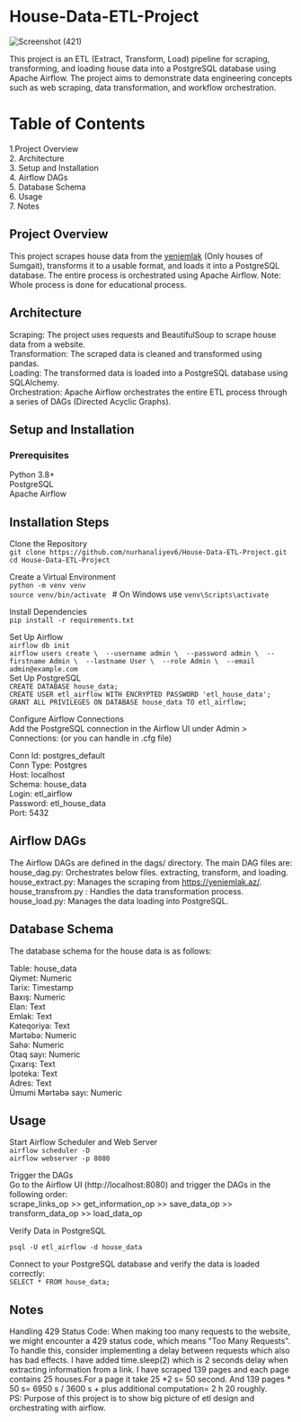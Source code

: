 


# House-Data-ETL-Project

![Screenshot (421)](https://github.com/user-attachments/assets/f7b64abe-df0c-441d-89d9-7b9d6c970c5f)

This project is an ETL (Extract, Transform, Load) pipeline for scraping, transforming, and loading house data into a PostgreSQL database using Apache Airflow. The project aims to demonstrate data engineering concepts such as web scraping, data transformation, and workflow orchestration.

# Table of Contents
1.Project Overview <br>
2. Architecture <br>
3. Setup and Installation <br>
4. Airflow DAGs <br>
5. Database Schema <br>
6. Usage <br>
7. Notes <br>

## Project Overview
This project scrapes house data from the [yeniemlak](https://yeniemlak.az/) (Only houses of Sumgait), transforms it to a usable format, and loads it into a PostgreSQL database. The entire process is orchestrated using Apache Airflow. Note: Whole process is done for educational process.

## Architecture
Scraping: The project uses requests and BeautifulSoup to scrape house data from a website. <br>
Transformation: The scraped data is cleaned and transformed using pandas. <br>
Loading: The transformed data is loaded into a PostgreSQL database using SQLAlchemy. <br>
Orchestration: Apache Airflow orchestrates the entire ETL process through a series of DAGs (Directed Acyclic Graphs). 

## Setup and Installation 
### Prerequisites
Python 3.8+ <br>
PostgreSQL <br>
Apache Airflow <br>

## Installation Steps
Clone the Repository <br>
`git clone https://github.com/nurhanaliyev6/House-Data-ETL-Project.git` <br>
`cd House-Data-ETL-Project` <br>

Create a Virtual Environment <br>
`python -m venv venv` <br>
`source venv/bin/activate `   # On Windows use `venv\Scripts\activate` <br>

Install Dependencies <br>
`pip install -r requirements.txt` <br>

Set Up Airflow <br>
`airflow db init`<br>
`airflow users create \ 
    --username admin \ 
    --password admin \ 
    --firstname Admin \ 
    --lastname User \ 
    --role Admin \ 
    --email admin@example.com` 
<br>
Set Up PostgreSQL <br>
`CREATE DATABASE house_data; ` <br>
`CREATE USER etl_airflow WITH ENCRYPTED PASSWORD 'etl_house_data';` <br>
`GRANT ALL PRIVILEGES ON DATABASE house_data TO etl_airflow;` <br>


Configure Airflow Connections <br>
Add the PostgreSQL connection in the Airflow UI under Admin > Connections:  (or you can handle in .cfg file) <br>

Conn Id: postgres_default <br>
Conn Type: Postgres <br>
Host: localhost <br>
Schema: house_data <br>
Login: etl_airflow <br>
Password: etl_house_data <br>
Port: 5432 <br>

## Airflow DAGs <br>
The Airflow DAGs are defined in the dags/ directory. The main DAG files are: <br>
house_dag.py: Orchestrates below files. extracting, transform, and loading. <br>
house_extract.py: Manages the scraping from https://yeniemlak.az/. <br>
house_transfrom.py : Handles the data transformation process. <br>
house_load.py: Manages the data loading into PostgreSQL. <br>

## Database Schema <br>
The database schema for the house data is as follows: <br>

Table: house_data <br>
Qiymet: Numeric <br>
Tarix: Timestamp <br> 
Baxış: Numeric <br>
Elan: Text <br>
Emlak: Text <br> 
Kateqoriya: Text <br>
Mərtəbə: Numeric <br>
Sahə: Numeric <br>
Otaq sayı: Numeric <br>
Çıxarış: Text <br>
İpoteka: Text <br>
Adres: Text <br>
Ümumi Mərtəbə sayı: Numeric <br>

## Usage <br>
Start Airflow Scheduler and Web Server <br>
`airflow scheduler -D` <br>
`airflow webserver -p 8080` <br>

Trigger the DAGs <br>
Go to the Airflow UI (http://localhost:8080) and trigger the DAGs in the following order: <br>
scrape_links_op >> get_information_op >> save_data_op >> transform_data_op >> load_data_op

Verify Data in PostgreSQL <br>

`psql -U etl_airflow -d house_data` <br>

Connect to your PostgreSQL database and verify the data is loaded correctly: <br>
`SELECT * FROM house_data;` <br>

## Notes <br>
Handling 429 Status Code:
When making too many requests to the website, we might encounter a 429 status code, which means "Too Many Requests". To handle this, consider implementing a delay between requests which also has bad effects. I have added time.sleep(2) which is 2 seconds delay when extracting information from a link. I have scraped 139 pages and each page contains 25 houses.For a page it take 25 *2 s= 50 second. And 139 pages * 50 s= 6950 s / 3600 s + plus additional computation= 2 h 20 roughly.
<br>
PS: Purpose of this project is to show big picture of etl design and orchestrating with airflow.













